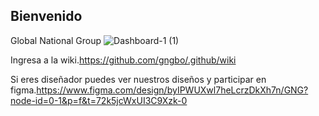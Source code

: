 ## Bienvenido

Global National Group
![Dashboard-1 (1)](https://github.com/user-attachments/assets/d50c2404-d426-421d-82c4-f8133964bc53)

Ingresa a la wiki.https://github.com/gngbo/.github/wiki

Si eres diseñador puedes ver nuestros diseños y participar en figma.https://www.figma.com/design/byIPWUXwl7heLcrzDkXh7n/GNG?node-id=0-1&p=f&t=72k5jcWxUI3C9Xzk-0
